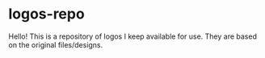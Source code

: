 # logos-repo
Hello! This is a repository of logos I keep available for use. They are based on the original files/designs.
